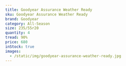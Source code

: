 ```yaml
---
title: Goodyear Assurance Weather Ready
sku: Goodyear Assurance Weather Ready
brand: Goodyear
category: All-Season
size: 235/55r20
quantity: 4
tread: 90%
price: 680
inStock: true
images:
  - /static/img/goodyear-assurance-weather-ready.jpg
---
```

